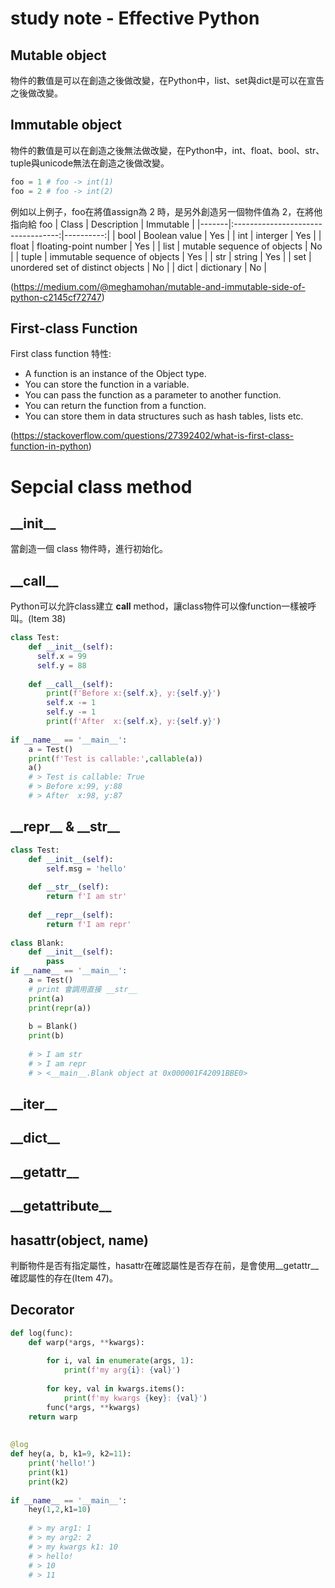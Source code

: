 # study note - Effective Python

## Mutable object
物件的數值是可以在創造之後做改變，在Python中，list、set與dict是可以在宣告之後做改變。

## Immutable object
物件的數值是可以在創造之後無法做改變，在Python中，int、float、bool、str、tuple與unicode無法在創造之後做改變。
```Python
foo = 1 # foo -> int(1)
foo = 2 # foo -> int(2)
```
例如以上例子，foo在將值assign為 2 時，是另外創造另一個物件值為 2，在將他指向給 foo
| Class | Description                        | Immutable |
|-------|:----------------------------------:|----------:|
| bool  |  Boolean value                     |   Yes     |
| int   |  interger                          |   Yes     |
| float |  floating-point number             |   Yes     |
| list  |  mutable sequence of objects       |   No      |
| tuple |  immutable sequence of objects     |   Yes     |
| str   |  string                            |   Yes     |
| set   |  unordered set of distinct objects |   No      |
| dict  |  dictionary                        |   No      |

(https://medium.com/@meghamohan/mutable-and-immutable-side-of-python-c2145cf72747)

## First-class Function
First class function 特性:
* A function is an instance of the Object type.
* You can store the function in a variable.
* You can pass the function as a parameter to another function.
* You can return the function from a function.
* You can store them in data structures such as hash tables, lists etc.

(https://stackoverflow.com/questions/27392402/what-is-first-class-function-in-python)

# Sepcial class method
## \_\_init\_\_
當創造一個 class 物件時，進行初始化。
## \_\_call\_\_
Python可以允許class建立 __call__ method，讓class物件可以像function一樣被呼叫。(Item 38)
```python
class Test:
    def __init__(self):
      self.x = 99
      self.y = 88
     
    def __call__(self):
        print(f'Before x:{self.x}, y:{self.y}')
        self.x -= 1
        self.y -= 1
        print(f'After  x:{self.x}, y:{self.y}')
 
if __name__ == '__main__':
    a = Test()
    print(f'Test is callable:',callable(a))
    a()
    # > Test is callable: True
    # > Before x:99, y:88
    # > After  x:98, y:87
```
## \_\_repr\_\_ & \_\_str\_\_
```python
class Test:
    def __init__(self):
        self.msg = 'hello'
   
    def __str__(self):
        return f'I am str'
   
    def __repr__(self):
        return f'I am repr'
 
class Blank:
    def __init__(self):
        pass
if __name__ == '__main__':
    a = Test()
    # print 會調用直接 __str__
    print(a)
    print(repr(a))
    
    b = Blank()
    print(b)
    
    # > I am str
    # > I am repr
    # > <__main__.Blank object at 0x000001F42091BBE0>
```
## \_\_iter\_\_
## \_\_dict\_\_
## \_\_getattr\_\_
## \_\_getattribute\_\_
## hasattr(object, name)
判斷物件是否有指定屬性，hasattr在確認屬性是否存在前，是會使用\_\_getattr\_\_確認屬性的存在(Item 47)。

## Decorator
```python
def log(func):
    def warp(*args, **kwargs):
       
        for i, val in enumerate(args, 1):
            print(f'my arg{i}: {val}')
           
        for key, val in kwargs.items():
            print(f'my kwargs {key}: {val}')
        func(*args, **kwargs)
    return warp
 
 
@log
def hey(a, b, k1=9, k2=11):
    print('hello!')
    print(k1)
    print(k2)
   
if __name__ == '__main__':
    hey(1,2,k1=10)
    
    # > my arg1: 1
    # > my arg2: 2
    # > my kwargs k1: 10
    # > hello!
    # > 10
    # > 11
```
